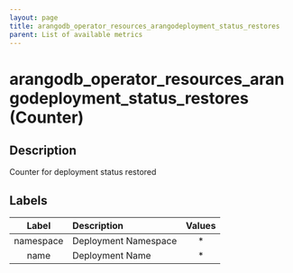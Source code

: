 ```yaml
---
layout: page
title: arangodb_operator_resources_arangodeployment_status_restores
parent: List of available metrics
---
```


# arangodb_operator_resources_arangodeployment_status_restores (Counter)

## Description

Counter for deployment status restored

## Labels

| Label | Description | Values |
|:---:|:--- |:---:|
| namespace | Deployment Namespace | * |
| name | Deployment Name | * |
